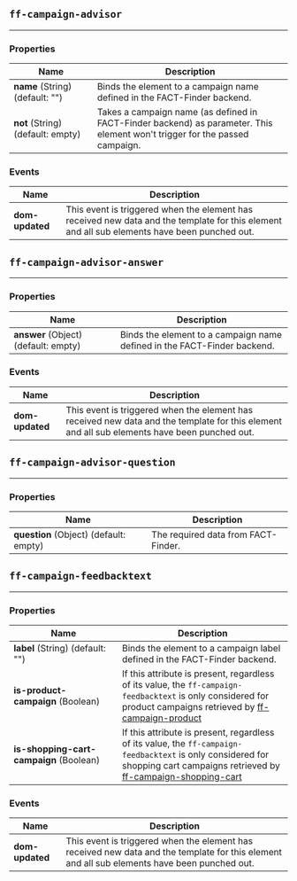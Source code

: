 ## `ff-campaign-advisor`
___
### Properties
| Name | Description |
| ---- | ----------- |
| **name**&nbsp;(String) (default: "") | Binds the element to a campaign name defined in the FACT-Finder backend. |
| **not**&nbsp;(String) (default: empty) | Takes a campaign name (as defined in FACT-Finder backend) as parameter. This element won't trigger for the passed campaign. |

### Events
| Name | Description |
| ---- | ----------- |
|**dom-updated**| This event is triggered when the element has received new data and the template for this element and all sub elements have been punched out. |

## `ff-campaign-advisor-answer`
___
### Properties
| Name | Description |
| ---- | ----------- |
| **answer**&nbsp;(Object) (default: empty) | Binds the element to a campaign name defined in the FACT-Finder backend. |

### Events
| Name | Description |
| ---- | ----------- |
| **dom-updated** | This event is triggered when the element has received new data and the template for this element and all sub elements have been punched out. |

## `ff-campaign-advisor-question`
___
### Properties
| Name | Description |
| ---- | ----------- |
| **question**&nbsp;(Object) (default: empty) | The required data from FACT-Finder. |

## `ff-campaign-feedbacktext`
___
### Properties
| Name | Description |
| ---- | ----------- |
| **label**&nbsp;(String) (default: "") | Binds the element to a campaign label defined in the FACT-Finder backend. |
| **is-product-campaign**&nbsp;(Boolean) | If this attribute is present, regardless of its value, the `ff-campaign-feedbacktext` is only considered for product campaigns retrieved by [ff-campaign-product](/api/3.x/ff-campaign-product) |
| **is-shopping-cart-campaign**&nbsp;(Boolean) | If this attribute is present, regardless of its value, the `ff-campaign-feedbacktext` is only considered for shopping cart campaigns retrieved by [ff-campaign-shopping-cart](/api/3.x/ff-campaign-shopping-cart) |

### Events
| Name | Description |
| ---- | ----------- |
| **dom-updated** | This event is triggered when the element has received new data and the template for this element and all sub elements have been punched out. |
